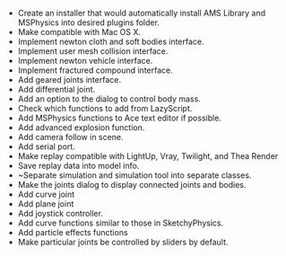 - Create an installer that would automatically install AMS Library and MSPhysics into desired plugins folder.
- Make compatible with Mac OS X.
- Implement newton cloth and soft bodies interface.
- Implement user mesh collision interface.
- Implement newton vehicle interface.
- Implement fractured compound interface.
- Add geared joints interface.
- Add differential joint.
- Add an option to the dialog to control body mass.
- Check which functions to add from LazyScript.
- Add MSPhysics functions to Ace text editor if possible.
- Add advanced explosion function.
- Add camera follow in scene.
- Add serial port.
- Make replay compatible with LightUp, Vray, Twilight, and Thea Render
- Save replay data into model info.
- ~Separate simulation and simulation tool into separate classes.
- Make the joints dialog to display connected joints and bodies.
- Add curve joint
- Add plane joint
- Add joystick controller.
- Add curve functions similar to those in SketchyPhysics.
- Add particle effects functions
- Make particular joints be controlled by sliders by default.
